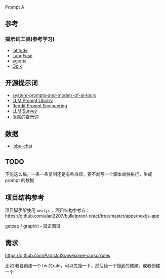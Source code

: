 Prompt A

## 参考

### 提示词工具(参考学习)

- [latitude](https://docs.latitude.so/guides/getting-started/introduction)
- [LangFuse](https://langfuse.com/docs/prompts/get-started)
- [agenta](https://github.com/Agenta-AI/agenta)
- [Opik](https://www.comet.com/docs/opik/)

## 开源提示词

- [system-prompts-and-models-of-ai-tools](https://github.com/x1xhlol/system-prompts-and-models-of-ai-tools)
- [LLM Prompt Library](https://github.com/abilzerian/LLM-Prompt-Library)
- [Reddit Prompt Engineering](https://www.reddit.com/r/PromptEngineering/comments/1k6fmje/a_collection_of_absurdly_useful_microprompts/)
- [LLM Survey](https://github.com/RUCAIBox/LLMSurvey/tree/main/Prompts)
- [泄露的提示词](https://github.com/jujumilk3/leaked-system-prompts)

## 数据
- [lobe-chat](https://github.com/lobehub/lobe-chat/tree/main/src/config/aiModels)

## TODO

不能这么搞，一条一条复制还是有些麻烦，要不就写一个脚本单独执行，生成 prompt 的数据

## 项目结构参考

项目脚手架使用 `nextjs` ，项目结构参考自：https://github.com/alan2207/bulletproof-react/tree/master/apps/nextjs-app

getzep / graphiti - 知识图谱


## 需求
https://github.com/PatrickJS/awesome-cursorrules

比如 我要创建一个 tw 的rule，可以先搜一下，然后给一个搜到的结果，或者创建一个